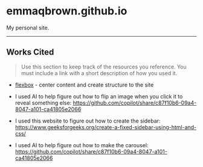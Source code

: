 # emmaqbrown.github.io

My personal site.

---

## Works Cited

> Use this section to  keep track of the resources you reference. You must include a link with a short description of how you used it. 

- [flexbox](https://css-tricks.com/snippets/css/a-guide-to-flexbox/) - center content and create structure to the site

- I used AI to help figure out how to flip an image when you click it to reveal something else: https://github.com/copilot/share/c87f10b6-09a4-8047-a101-ca41805e2066

- I used this website to figure out how to create the sidebar: https://www.geeksforgeeks.org/create-a-fixed-sidebar-using-html-and-css/

- I used AI to help figure out how to make the carousel: https://github.com/copilot/share/c87f10b6-09a4-8047-a101-ca41805e2066